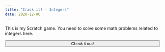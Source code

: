 ```yaml
---
title: "Crack it! - Integers"
date: 2020-12-06
---
```

This is my Scratch game. You need to solve some math problems related to integers here.

<form action="https://theawesomecoder05.github.io">
  
  <button class="btn" style="width:100%"><i class="link-button"></i> Check it out!</button>
